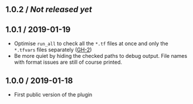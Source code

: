 ## 1.0.2 / _Not released yet_


## 1.0.1 / 2019-01-19

- Optimise `run_all` to check all the `*.tf` files at once and only the `*.tfvars` files separately ([GH-2](https://github.com/tmatilai/guard-terraform/pull/2))
- Be more quiet by hiding the checked paths to debug output. File names with format issues are still of course printed.

## 1.0.0 / 2019-01-18

- First public version of the plugin
